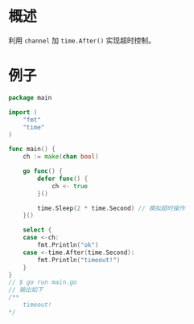 # 概述
利用 `channel` 加 `time.After()` 实现超时控制。

# 例子

```go
package main

import (
	"fmt"
	"time"
)

func main() {
	ch := make(chan bool)

	go func() {
		defer func() {
			ch <- true
		}()

		time.Sleep(2 * time.Second) // 模拟超时操作
	}()

	select {
	case <-ch:
		fmt.Println("ok")
	case <-time.After(time.Second):
		fmt.Println("timeout!")
	}
}
// $ go run main.go
// 输出如下
/**
    timeout!
*/
```